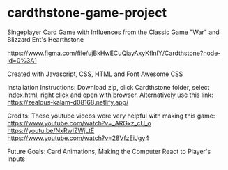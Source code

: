 
# cardthstone-game-project
Singeplayer Card Game with Influences from the Classic Game "War" and Blizzard Ent's Hearthstone

https://www.figma.com/file/ujBkHwECuQiayAxyKflnIY/Cardthstone?node-id=0%3A1

Created with Javascript, CSS, HTML and Font Awesome CSS

Installation Instructions:
Download zip, click Cardthstone folder, select index.html, right click and open with browser.
Alternatively use this link: https://zealous-kalam-d08168.netlify.app/

Credits:
These youtube videos were very helpful with making this game:
<br>
https://www.youtube.com/watch?v=_ARGxz_cU_o
<br>
https://youtu.be/NxRwIZWjLtE
<br>
https://www.youtube.com/watch?v=28VfzEiJgy4

Future Goals:
Card Animations, Making the Computer React to Player's Inputs

